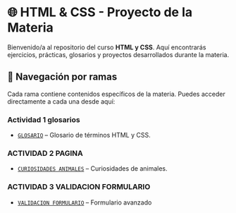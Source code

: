 # 🌐 HTML & CSS - Proyecto de la Materia

Bienvenido/a al repositorio del curso **HTML y CSS**. Aquí encontrarás ejercicios, prácticas, glosarios y proyectos desarrollados durante la materia.

## 🧭 Navegación por ramas

Cada rama contiene contenidos específicos de la materia. Puedes acceder directamente a cada una desde aquí:
### Actividad 1 glosarios 
- [`GLOSARIO`](https://github.com/JoelML1/sena_actividades_HTML_Y_CSS/tree/Glosario) – Glosario de términos HTML y CSS.
### ACTIVIDAD 2 PAGINA
- [`CURIOSIDADES ANIMALES`](https://github.com/JoelML1/sena_actividades_HTML_Y_CSS/tree/Curiosidades-P) – Curiosidades de animales.
### ACTIVIDAD 3 VALIDACION FORMULARIO
- [`VALIDACION FORMULARIO`](https://github.com/JoelML1/sena_actividades_HTML_Y_CSS/tree/Formulario) – Formulario avanzado 


